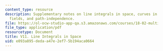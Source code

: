 ```yaml
---
content_type: resource
description: Supplementary notes on line integrals in space, curves in space, gradient
  fields, and path-independence.
file: https://ol-ocw-studio-app-qa.s3.amazonaws.com/courses/18-02-multivariable-calculus-fall-2007/e093a895dedaa47e2ef75b194aca0664_line_integrals.pdf
file_type: application/pdf
resourcetype: Document
title: V11. Line Integrals in Space
uid: e093a895-deda-a47e-2ef7-5b194aca0664
---
```

